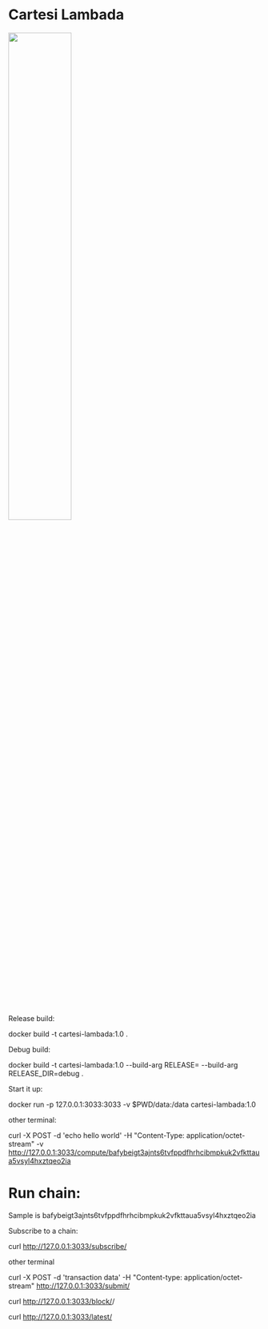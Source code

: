 # Cartesi Lambada

<img src="https://web3.link/lambada.png" width=50% height=50%>


Release build:

docker build -t cartesi-lambada:1.0 .

Debug build:

docker build -t cartesi-lambada:1.0 --build-arg RELEASE= --build-arg RELEASE_DIR=debug .

Start it up:

docker run -p 127.0.0.1:3033:3033 -v $PWD/data:/data cartesi-lambada:1.0

other terminal:

curl -X POST -d 'echo hello world' -H "Content-Type: application/octet-stream" -v http://127.0.0.1:3033/compute/bafybeigt3ajnts6tvfppdfhrhcibmpkuk2vfkttaua5vsyl4hxztqeo2ia

# Run chain:

Sample <appchain> is bafybeigt3ajnts6tvfppdfhrhcibmpkuk2vfkttaua5vsyl4hxztqeo2ia

Subscribe to a chain:

curl http://127.0.0.1:3033/subscribe/<appchain>

other terminal

curl -X POST -d 'transaction data' -H "Content-type: application/octet-stream" http://127.0.0.1:3033/submit/<appchain>


curl http://127.0.0.1:3033/block/<appchain>/<height>

curl http://127.0.0.1:3033/latest/<appchain>
